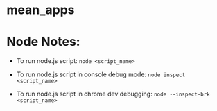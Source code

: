 # mean_apps

# Node Notes:

- To run node.js script:
``` node <script_name> ```

- To run node.js script in console debug mode:
``` node inspect <script_name> ```

- To run node.js script in chrome dev debugging:
``` node --inspect-brk <script_name> ```

